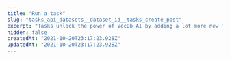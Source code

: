 ```yaml
---
title: "Run a task"
slug: "tasks_api_datasets__dataset_id__tasks_create_post"
excerpt: "Tasks unlock the power of VecDb AI by adding a lot more new functionality with a flexible way of searching."
hidden: false
createdAt: "2021-10-20T23:17:23.928Z"
updatedAt: "2021-10-20T23:17:23.928Z"
---
```


